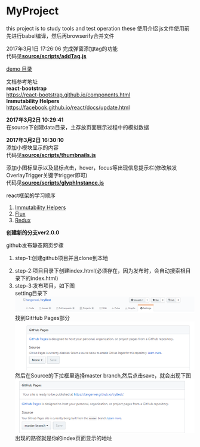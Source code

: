 # MyProject
this project is to study tools and test operation these
使用介绍
js文件使用前先进行babel编译，然后再browserify合并文件

2017年3月1日 17:26:06
完成弹窗添加tag的功能<br/>
代码见<strong><a href='./source/scripts/addTag.js'>source/scripts/addTag.js</a></strong>

<a href="https://tangerwei.github.io/MyProject/index.html">demo 目录</a>


文档参考地址<br/> 
<strong>react-bootstrap</strong><br/>
https://react-bootstrap.github.io/components.html<br/>
<strong>Immutability Helpers</strong><br/>
https://facebook.github.io/react/docs/update.html


<strong>2017年3月2日 10:29:41</strong><br/>
在source下创建data目录，主存放页面展示过程中的模拟数据

<strong>2017年3月2日 16:30:10</strong><br/>
添加小模块显示的内容<br/>
代码见<strong><a href='./source/scripts/thumbnails.js'>source/scripts/thumbnails.js</a></strong>

添加小图标显示以及鼠标点击，hover，focus等出现信息提示栏(修改触发OverlayTrigger关键字trigger即可)<br/>
代码见<strong><a href='./source/scripts/glyphInstance.js'>source/scripts/glyphInstance.js</a></strong>

react框架的学习顺序
<ul style="list-style: decimal;">
    <li><a href="https://facebook.github.io/react/docs/update.html">Immutability Helpers</a></li>
    <li><a href="https://facebook.github.io/flux/">Flux</a></li>
    <li><a href="http://www.redux.org.cn/docs/api/index.html">Redux</a></li>
</ul>

<strong>创建新的分支ver2.0.0</strong>


github发布静态网页步骤
<ul style="list-style: decimal;">
    <li>
        <p>step-1:创建github项目并且clone到本地</p>
    </li>
    <li>step-2:项目目录下创建index.html(必须存在，因为发布时，会自动搜索根目录下的index.html)</li>
    <li>step-3:发布项目，如下图</br>
    setting目录下
    <img src="./READMEPIC/01.png"/></br>
    找到GitHub Pages部分
    <img src="./READMEPIC/02.png"/></br>
    然后在Source的下拉框里选择master branch,然后点击save，就会出现下图<br/>
    <img src="./READMEPIC/03.png"/></br>
    出现的路径就是你的index页面显示的地址
    </li>
</ul>